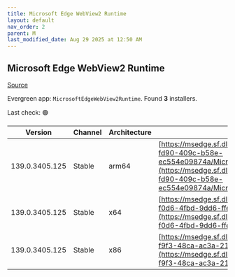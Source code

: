 ```yaml
---
title: Microsoft Edge WebView2 Runtime
layout: default
nav_order: 2
parent: M
last_modified_date: Aug 29 2025 at 12:50 AM
---
```


## Microsoft Edge WebView2 Runtime

[Source](https://developer.microsoft.com/en-us/microsoft-edge/webview2/)

Evergreen app: `MicrosoftEdgeWebView2Runtime`. Found **3** installers.

Last check: 🟢

| Version        | Channel | Architecture | URI                                                                                                                                                                                                                                                                                                                            |
| -------------- | ------- | ------------ | ------------------------------------------------------------------------------------------------------------------------------------------------------------------------------------------------------------------------------------------------------------------------------------------------------------------------------ |
| 139.0.3405.125 | Stable  | arm64        | [https://msedge.sf.dl.delivery.mp.microsoft.com/filestreamingservice/files/6da29f4f-fd90-409c-b58e-ec554e09874a/MicrosoftEdgeWebView2RuntimeInstallerARM64.exe](https://msedge.sf.dl.delivery.mp.microsoft.com/filestreamingservice/files/6da29f4f-fd90-409c-b58e-ec554e09874a/MicrosoftEdgeWebView2RuntimeInstallerARM64.exe) |
| 139.0.3405.125 | Stable  | x64          | [https://msedge.sf.dl.delivery.mp.microsoft.com/filestreamingservice/files/83a2a636-f0d6-4fbd-9dd6-ffe7010332c0/MicrosoftEdgeWebView2RuntimeInstallerX64.exe](https://msedge.sf.dl.delivery.mp.microsoft.com/filestreamingservice/files/83a2a636-f0d6-4fbd-9dd6-ffe7010332c0/MicrosoftEdgeWebView2RuntimeInstallerX64.exe)     |
| 139.0.3405.125 | Stable  | x86          | [https://msedge.sf.dl.delivery.mp.microsoft.com/filestreamingservice/files/eb361492-f9f3-48ca-ac3a-217ce4e06798/MicrosoftEdgeWebView2RuntimeInstallerX86.exe](https://msedge.sf.dl.delivery.mp.microsoft.com/filestreamingservice/files/eb361492-f9f3-48ca-ac3a-217ce4e06798/MicrosoftEdgeWebView2RuntimeInstallerX86.exe)     |
